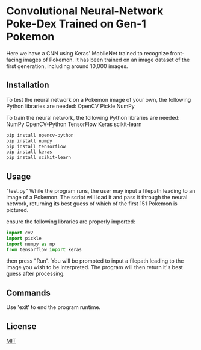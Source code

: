 # Convolutional Neural-Network Poke-Dex Trained on Gen-1 Pokemon

Here we have a CNN using Keras' MobileNet trained to recognize front-facing images of Pokemon. It has been trained on an image dataset of the first generation, including around 10,000 images. 

## Installation

To test the neural network on a Pokemon image of your own, the following Python libraries are needed:
    OpenCV
    Pickle
    NumPy

To train the neural network, the following Python libraries are needed:
    NumPy
    OpenCV-Python
    TensorFlow
    Keras
    scikit-learn

```bash
pip install opencv-python
pip install numpy
pip install tensorflow
pip install keras
pip install scikit-learn
```

## Usage

"test.py"
While the program runs, the user may input a filepath leading to an image of a Pokemon. The script will load it and pass it through the neural network, returning its best guess of which of the first 151 Pokemon is pictured.

ensure the following libraries are properly imported:
```python
import cv2
import pickle
import numpy as np
from tensorflow import keras
```
then press "Run". You will be prompted to input a filepath leading to the image you wish to be interpreted. The program will then return it's best guess after processing. 

## Commands

Use 'exit' to end the program runtime. 

## License

[MIT](https://choosealicense.com/licenses/mit/)